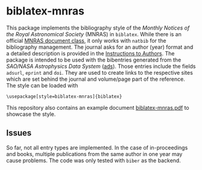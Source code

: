 # biblatex-mnras

This package implements the bibliography style of the *Monthly Notices of the Royal Astronomical Society* (MNRAS) in `biblatex`. 
While there is an official [MNRAS document class](https://www.ctan.org/tex-archive/macros/latex/contrib/mnras), it only works with `natbib` for the bibliography management. 
The journal asks for an author (year) format and a detailed description is provided in the [Instructions to Authors](https://academic.oup.com/mnras/pages/general_instructions?login=false#6.3\%20References\%20and\%20citations).
The package is intended to be used with the bibentries generated from the *SAO/NASA Astrophysics Data System* ([ads](https://ui.adsabs.harvard.edu/)). Those entries include the fields `adsurl`, `eprint` and `doi`. They are used to create links to the respective sites which are set behind the journal and volume/page part of the reference. The style can be loaded with

```
\usepackage[style=biblatex-mnras]{biblatex}
```

This repository also contains an example document [biblatex-mnras.pdf](https://github.com/fschmnn/biblatex-mnras/blob/main/biblatex-mnras.pdf) to showcase the style.


## Issues

So far, not all entry types are implemented. In the case of in-proceedings and books, multiple publications from the same author in one year may cause problems. The code was only tested with `biber` as the backend.
